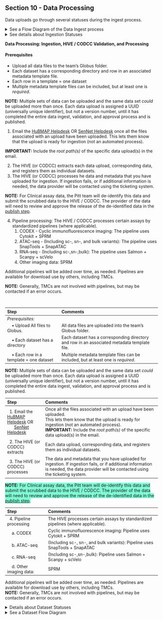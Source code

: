 ## Section 10 - Data Processing

Data uploads go through several statuses during the ingest process.

<details>
<summary>See a Flow Diagram of the Data Ingest process </summary>
  
#### Data Upload Flow Diagram 
![flow diagram](DataUploadFlow.png)

</details>
  
<details>
<summary>See details about Ingestion Statuses </summary>

### Ingestion Statuses 
These statuses display in the ingestion portal as a data set is processed.

**New** - Data upload registered, Globus upload directory created. Data provider has uploaded data. After HIVE (or CODCC) validation, status changes to <em>Submitted</em> when the data provider hits the submit button on the upload. <strong>Prerequisite:</strong> Local validation of data by provider prior to data upload.

**Processing** - The data upload is being processed and is not editable. A transient state (between other states) while automated processes act on the upload.

 **Valid** - Every data upload is reorganized into data sets. This is a semi-automated process. If the data upload is valid, data curation can kick off this process.

**Submitted** - Data upload submitted for validation and processing by the HIVE or CODCC. The data upload can be automatically or manually ingested. Status changes to _Processing_ when data curation presses the “Validate” button. 
 
**Reorganized** - Data curation hits the “Reorganize” button to kick off automated processing that generates the data sets. The status of the upload changes to _Reorganized_ when this completes.

**Invalid** - The data upload did not pass HIVE (or CODCC) validation or a failure occurred during processing. Someone from the HIVE (or CODCC) will contact the data submitter to address this status.

**Error** - An (unspecified) error occurred during HIVE or CODCC processing.

<br>

| Status | Explanation / Comments |
|:---------------------|:----------------------------------------------------|
| **New** | Data upload registered; Globus upload directory created.  Data provider has uploaded data. After HIVE (or CODCC) validation, status changes to <em>Submitted </em>when the data provider hits the submit button on the upload. <strong>Prerequisite: </strong>Local validation of data by provider prior to data upload.|
| **Processing** |The data upload is being processed and is not editable. A transient state (between other states) while automated processes act on the upload.|
| **Valid** | Every data upload is reorganized into data sets. This is a semi-automated process. If the data upload is valid, data curation can kick off this process.|
| **Submitted** | Data upload submitted for validation and processing by the HIVE or CODCC. The data upload can be automatically or manually ingested. Status changes to _Processing_ when data curation presses the “Validate” button. |
| **Reorganized** | Data curation hits the “Reorganize” button to kick off automated processing that generates the data sets. The status of the upload changes to _Reorganized_ when this completes.|
| **Invalid** | The data upload did not pass HIVE (or CODCC) validation or a failure occurred during processing. Someone from the HIVE (or CODCC) will contact the data submitter to address this status. |
| **Error** | An (unspecified) error occurred during HIVE or CODCC processing. |
</details>

**Data Processing: Ingestion, HIVE / CODCC Validation, and Processing**

#### Prerequisites

  - Upload all data files to the team’s Globus folder.
  - Each dataset has a corresponding directory and row in an associated metadata template file.
  - Each row in a template = one dataset
  - Multiple metadata template files can be included, but at least one is _required_. 

**NOTE:** Multiple sets of data can be uploaded and the same data set _could_ be uploaded more than once. Each data upload is assigned a UUID (universally unique identifier), but not a version number, until it has completed the entire data ingest, validation, and approval process and is published.

  1. Email the <a href="mailto:help@hubmapconsortium.org">HuBMAP Helpdesk</a> OR <a href="mailto:help@sennetconsortium.org">SenNet Helpdesk</a> once all the files associated with an upload have been uploaded. This lets them know that the upload is ready for ingestion (not an automated process).

 **IMPORTANT:** Include the _root path(s)_ of the specific data upload(s) in the email. 
 
  2. The HIVE (or CODCC) extracts each data upload, corresponding data, and registers them as individual datasets.
  3. The HIVE (or CODCC) processes he data and metadata that you have uploaded for ingestion. If ingestion fails, or if additional information is needed, the data provider will be contacted using the ticketing system.

**NOTE:** For Clinical assay data, the Pitt team will de-identify this data and submit the scrubbed data to the HIVE / CODCC. The provider of the data will need to review and approve the release of the de-identified data in the <a href="#publication">publish step</a>.

  4. Pipeline processing: The HIVE / CODCC processes certain assays by standardized pipelines (where applicable).
       1. CODEX - Cyclic immunofluorescence imaging: The pipeline uses Cytokit + SPRM
       2. ATAC-seq - (Including sc-, sn-, and bulk variants): The pipeline uses SnapTools + SnapATAC
       3. RNA-seq - (Including sc-,sn-,bulk): The pipeline uses Salmon + Scanpy + scVelo
       4. Other imaging data: SPRM
    
Additional pipelines will be added over time, as needed. Pipelines are available for download use by others, including TMCs. 

**NOTE:** Generally, TMCs are not involved with pipelines, but may be contacted if an error occurs.

<br>

| Step | Comments |
|:---------------------|:----------------------------------------------------|
|_Prerequisites:_ | |
|&nbsp; &nbsp; • Upload All files to Globus. | All data files are uploaded into the team’s Globus folder. |
|&nbsp; &nbsp; • Each dataset has a directory | Each dataset has a corresponding directory and row in an associated metadata template file.|
|&nbsp; &nbsp; • Each row in a template = one dataset | Multiple metadata template files can be included, but at least one is _required_. |

**NOTE:** Multiple sets of data can be uploaded and the same data set _could_ be uploaded more than once. Each data upload is assigned a UUID (universally unique identifier), but not a version number, until it has completed the entire data ingest, validation, and approval process and is published.

| Step | Comments |
|:---------------------|:----------------------------------------------------|
|&nbsp; 1. Email the <a href="mailto:help@hubmapconsortium.org">HuBMAP Helpdesk</a> OR <br> &nbsp; &nbsp; &nbsp; <a href="mailto:help@sennetconsortium.org">SenNet Helpdesk</a> | Once all the files associated with an upload have been uploaded. <br> This lets them know that the upload is ready for ingestion (not an automated process). <br> **IMPORTANT:** Include the _root path(s)_ of the specific data upload(s) in the email. |
|&nbsp; 2. The HIVE (or CODCC) extracts | Each data upload, corresponding data, and registers them as individual datasets. |
|&nbsp; 3. The HIVE (or CODCC) processes | The data and metadata that you have uploaded for ingestion. If ingestion fails, or if additional information is needed, the data provider will be contacted using the ticketing system.|

<span style="background-color: aquamarine"> **NOTE:** For Clinical assay data, the Pitt team will de-identify this data and submit the scrubbed data to the HIVE / CODCC. The provider of the data will need to review and approve the release of the de-identified data in the <a href="#publication">publish step</a>.</span>

| Step | Comments |
|:---------------------|:----------------------------------------------------|
|&nbsp; 4. Pipeline processing | The HIVE processes certain assays by standardized pipelines (where applicable). |
|&nbsp; &nbsp; a. CODEX | Cyclic immunofluorescence imaging: Pipeline uses Cytokit + SPRM | 
|&nbsp; &nbsp; b. ATAC-seq | (Including sc-, sn-, and bulk variants): Pipeline uses SnapTools + SnapATAC |
|&nbsp; &nbsp; c. RNA-seq | (Including sc-,sn-,bulk): Pipeline uses Salmon + Scanpy + scVelo |
|&nbsp; &nbsp; d. Other imaging data: | SPRM |

Additional pipelines will be added over time, as needed. Pipelines are available for download use by others, including TMCs. <br> **NOTE:** Generally, TMCs are not involved with pipelines, but may be contacted if an error occurs.

<details>
<summary>Details about Dataset Statuses </summary>

### Dataset Statuses 

These statuses apply to datasets created from a data upload. Once a data upload has been reorganized into datasets, each dataset passes through the system, ideally progressing from New to QA to Approved.

**New** - Data upload reorganized, broken into datasets, and status set to _New_. Data curation kicks off automated processes. If successful, status changes to _QA_. If these processes fail, the status changes to _Invalid_.

**QA** - Dataset is ready for pipeline processing OR for Provider approval (if no pipeline processing is needed). Status changes to _Processing_ when data curation presses the “Validate” button.

**Processing** - The data upload is being processed and is not editable. A transient state (between other states) while automated processes act on the upload.

**Approved** - Dataset approved by provider and any pipeline processing completed without errors. Dataset is ready for publication.

**Abandoned** - Dataset will not be further processed or published. There is no plan to advance this dataset. **NOTE:** At any point the data provider can elect to abandon the dataset.

**Invalid** - **ONLY PRIMARY DATASETS** - Information is missing or incorrect in the dataset. Someone from the HIVE (or CODCC) will contact the data provider to address this status. 

**Error** - **ONLY DERIVED DATASETS** - Error(s) occurred during pipeline processing. Someone from the HIVE (or CODCC) will contact the data provider to address this status.

| Status | Explanation / Comments |
|:---------------------|:----------------------------------------------------|
| **New** | Data upload reorganized, broken into datasets, and status set to _New_. Data curation kicks off automated processes. If successful, status changes to _QA_. If these processes fail, the status changes to _Invalid_..|
| **QA** | Dataset is ready for pipeline processing OR for Provider approval (if no pipeline processing is needed). Status changes to _Processing_ when data curation presses the “Validate” button.|
| **Processing** |The data upload is being processed and is not editable. A transient state (between other states) while automated processes act on the upload.|
| **Approved** | Dataset approved by provider and any pipeline processing completed without errors. Dataset is ready for publication.|
| **Abandoned** | Dataset will not be further processed or published. There is no plan to advance this dataset. **NOTE:** At any point the data provider can elect to abandon the dataset.|
| **Invalid** | **ONLY PRIMARY DATASETS** Information is missing or incorrect in the dataset. Someone from the HIVE (or CODCC) will contact the data provider to address this status. |
| **Error** |**ONLY DERIVED DATASETS** Error(s) occurred during pipeline processing. Someone from the HIVE (or CODCC) will contact the data provider to address this status. |
</details>

<details>
<summary>See a Dataset Flow Diagram </summary>
  
#### Dataset Flow Diagram 

![flow diagram](DatasetFlow.png)

</details>
